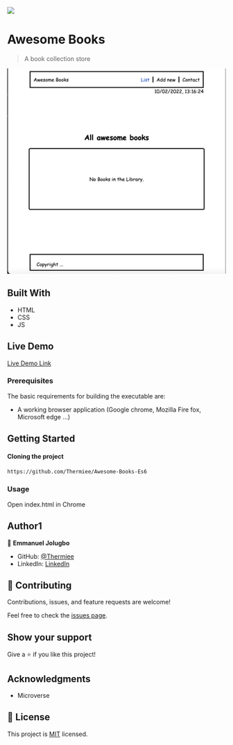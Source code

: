 ![](https://img.shields.io/badge/Microverse-blueviolet)

# Awesome Books
> A book collection store

![screenshot](./images/app_screenshot.png)


## Built With
- HTML
- CSS
- JS

## Live Demo

[Live Demo Link](https://thermiee.github.io/Awesome-Books-Es6/)

### Prerequisites
The basic requirements for building the executable are:
* A working browser application (Google chrome, Mozilla Fire fox, Microsoft edge ...)


## Getting Started

#### Cloning the project
```
https://github.com/Thermiee/Awesome-Books-Es6
```

### Usage

Open index.html in Chrome

## Author1

👤 **Emmanuel Jolugbo**

- GitHub: [@Thermiee](https://github.com/thermiee)
- LinkedIn: [LinkedIn](https://www.linkedin.com/in/jolugbo-temiloluwa-b96a54167/)

## 🤝 Contributing

Contributions, issues, and feature requests are welcome!

Feel free to check the [issues page](../../issues/).

## Show your support

Give a ⭐️ if you like this project!

## Acknowledgments

- Microverse

## 📝 License

This project is [MIT](./MIT.md) licensed.